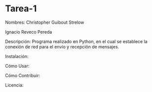 # Tarea-1
Nombres:
Christopher Guibout Strelow

Ignacio Reveco Pereda

Descripción:
Programa realizado en Python, en el cual se establece la conexión de red para el envío y recepción de mensajes.

Instalación:

Cómo Usar:

Cómo Contribuir:

Licencia:
